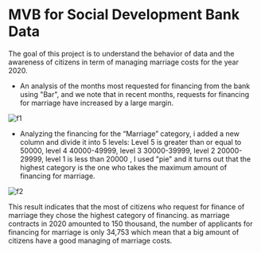 # MVB for Social Development Bank Data 

The goal of this project is to understand the behavior of data and the awareness of citizens in term of  managing marriage costs for the year 2020.

* An analysis of the months most requested for financing from the bank using "Bar", and we note that in recent months, requests for financing for marriage have increased by a large margin.

![f1](https://user-images.githubusercontent.com/71217830/142259528-14b3b325-79e7-4393-9d67-417dea2c6113.png)


* Analyzing the financing for the “Marriage” category, i added a new column and divide it into 5 levels: Level 5 is greater than or equal to 50000, level 4 40000-49999, level 3 30000-39999, level 2 20000-29999, level 1 is less than  20000 , I used "pie" and it turns out that the highest category is the one who takes the maximum amount of financing for marriage.


![f2](https://user-images.githubusercontent.com/71217830/142259641-02430bc9-0049-406f-98a1-bb205dc1a6bf.png)


This result indicates that the most of citizens who request for finance of marriage they chose the highest category of financing. as marriage contracts in 2020 amounted to 150 thousand, the number of applicants for financing for marriage is only 34,753 which mean that a big amount of citizens have a good managing of marriage costs.
